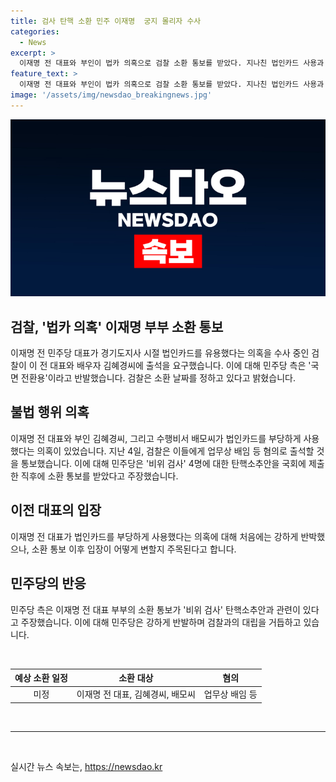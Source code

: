```yaml
---
title: 검사 탄핵 소환 민주 이재명  궁지 몰리자 수사
categories:
  - News
excerpt: >
  이재명 전 대표와 부인이 법카 의혹으로 검찰 소환 통보를 받았다. 지나친 법인카드 사용과 관련된 업무상 배임 혐의 등으로 조사될 예정. 더불어민주당은 이를 국면 전환용이라 비난하며 강력한 반발 표시. 검찰은 소환 일정을 논의 중이라고 전했다. 이재명 전 대표 부부의 출석이 예정되어 있어 이목이 집중되고 있다. (총 147자)
feature_text: >
  이재명 전 대표와 부인이 법카 의혹으로 검찰 소환 통보를 받았다. 지나친 법인카드 사용과 관련된 업무상 배임 혐의 등으로 조사될 예정. 더불어민주당은 이를 국면 전환용이라 비난하며 강력한 반발 표시. 검찰은 소환 일정을 논의 중이라고 전했다. 이재명 전 대표 부부의 출석이 예정되어 있어 이목이 집중되고 있다. (총 147자)
image: '/assets/img/newsdao_breakingnews.jpg'
---
```


<p><img src="/assets/img/newsdao_breakingnews.jpg" alt="ontimetimes 속보" /></p>

<h2>검찰, '법카 의혹' 이재명 부부 소환 통보</h2>

<p data-ke-size="size16">이재명 전 민주당 대표가 경기도지사 시절 법인카드를 유용했다는 의혹을 수사 중인 검찰이 이 전 대표와 배우자 김혜경씨에 출석을 요구했습니다. 이에 대해 민주당 측은 '국면 전환용'이라고 반발했습니다. 검찰은 소환 날짜를 정하고 있다고 밝혔습니다.</p>

<h2 data-ke-size="size26">불법 행위 의혹</h2>

<p data-ke-size="size16">이재명 전 대표와 부인 김혜경씨, 그리고 수행비서 배모씨가 법인카드를 부당하게 사용했다는 의혹이 있었습니다. 지난 4일, 검찰은 이들에게 업무상 배임 등 혐의로 출석할 것을 통보했습니다. 이에 대해 민주당은 '비위 검사' 4명에 대한 탄핵소추안을 국회에 제출한 직후에 소환 통보를 받았다고 주장했습니다.</p>

<h2 data-ke-size="size26">이전 대표의 입장</h2>

<p data-ke-size="size16">이재명 전 대표가 법인카드를 부당하게 사용했다는 의혹에 대해 처음에는 강하게 반박했으나, 소환 통보 이후 입장이 어떻게 변할지 주목된다고 합니다.</p>

<h2 data-ke-size="size26">민주당의 반응</h2>

<p data-ke-size="size16">민주당 측은 이재명 전 대표 부부의 소환 통보가 '비위 검사' 탄핵소추안과 관련이 있다고 주장했습니다. 이에 대해 민주당은 강하게 반발하며 검찰과의 대립을 거듭하고 있습니다.</p>

<p data-ke-size="size16">&nbsp;</p>

<table>
    <thead>
        <tr>
            <th style="text-align: center;">예상 소환 일정</th>
            <th style="text-align: center;">소환 대상</th>
            <th style="text-align: center;">혐의</th>
        </tr>
    </thead>
    <tbody>
        <tr>
            <td style="text-align: center;">미정</td>
            <td style="text-align: center;">이재명 전 대표, 김혜경씨, 배모씨</td>
            <td style="text-align: center;">업무상 배임 등</td>
        </tr>
    </tbody>
</table>

<p data-ke-size="size16">&nbsp;</p>

<hr>

<p data-ke-size="size16">&nbsp;</p>
실시간 뉴스 속보는, <a href="https://newsdao.kr" rel="dofollow">https://newsdao.kr</a>


